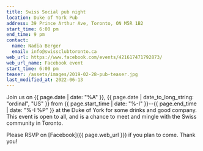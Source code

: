 ```yaml
---
title: Swiss Social pub night
location: Duke of York Pub
address: 39 Prince Arthur Ave, Toronto, ON M5R 1B2
start_time: 6:00 pm
end_time: 9 pm
contact:
  name: Nadia Berger
  email: info@swissclubtoronto.ca
web_url: https://www.facebook.com/events/421617471792873/
web_url_name: Facebook event
start_time: 6:00 pm
teaser: /assets/images/2019-02-28-pub-teaser.jpg
last_modified_at: 2022-06-13
---
```


Join us on {{ page.date | date: "%A" }}, {{ page.date | date_to_long_string:
"ordinal", "US" }} from {{ page.start_time | date: "%-I" }}--{{ page.end_time |
date: "%-I %P" }} at the Duke of York for some drinks and good company. This
event is open to all, and is a chance to meet and mingle with the Swiss
community in Toronto.

Please RSVP on [Facebook]({{ page.web_url }}) if you plan to come. Thank you!
